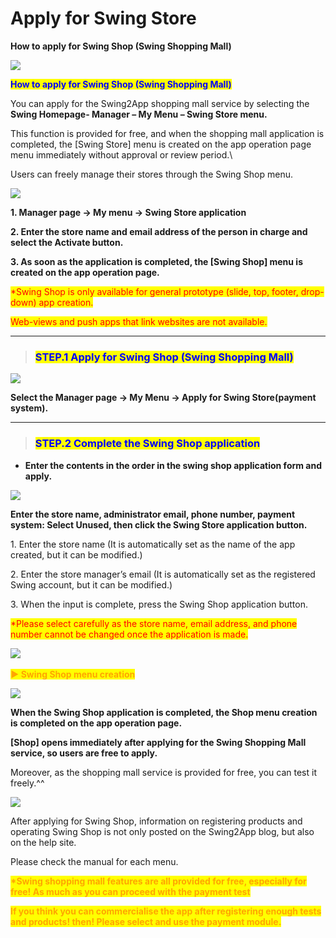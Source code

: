 # Apply for Swing Store

**How to apply for Swing Shop (Swing Shopping Mall)**

![](https://support.swing2app.com/wp-content/uploads/2021/05/slms.png)

<mark style="color:blue;">**How to apply for Swing Shop (Swing Shopping Mall)**</mark>

You can apply for the Swing2App shopping mall service by selecting the **Swing Homepage- Manager – My Menu – Swing Store menu.**

This function is provided for free, and when the shopping mall application is completed, the \[Swing Store] menu is created on the app operation page menu immediately without approval or review period.\


Users can freely manage their stores through the Swing Shop menu.

![](https://wp.swing2app.co.kr/wp-content/uploads/2018/10/%EC%BA%A1%EC%B2%9822.png)

**1. Manager page → My menu → Swing Store application**

**2. Enter the store name and email address of the person in charge and select the Activate button.**

**3. As soon as the application is completed, the \[Swing Shop] menu is created on the app operation page.**

<mark style="color:red;">\*Swing Shop is only available for general prototype (slide, top, footer, drop-down) app creation.</mark>

<mark style="color:red;">Web-views and push apps that link websites are not available.</mark>&#x20;

***

> ### <mark style="color:blue;">**STEP.1 Apply for Swing Shop (Swing Shopping Mall)**</mark>

![](https://support.swing2app.com/wp-content/uploads/2021/05/en\_%EC%8A%A4%EC%9C%99%EC%83%B51.png)

**Select the Manager page → My Menu → Apply for Swing Store(payment system).**

***

> ### <mark style="color:blue;">**STEP.2 Complete the Swing Shop application**</mark>

* **Enter the contents in the order in the swing shop application form and apply.**

![](https://support.swing2app.com/wp-content/uploads/2021/05/en\_%EC%8A%A4%EC%9C%99%EC%83%B52.png)

**Enter the store name, administrator email, phone number, payment system: Select Unused, then click the Swing Store application button.**

1\. Enter the store name (It is automatically set as the name of the app created, but it can be modified.)

2\. Enter the store manager’s email (It is automatically set as the registered Swing account, but it can be modified.)

3\. When the input is complete, press the Swing Shop application button.

<mark style="color:red;">\*Please select carefully as the store name, email address, and phone number cannot be changed once the application is made.</mark>

​![](https://wp.swing2app.co.kr/wp-content/uploads/2018/09/%ED%99%94%EC%82%B4%ED%91%9C-2.png)

<mark style="color:orange;">**▶ Swing Shop menu creation**</mark>

![](https://support.swing2app.com/wp-content/uploads/2021/05/en\_%EC%8A%A4%EC%9C%99%EC%83%B53.png)

**When the Swing Shop application is completed, the Shop menu creation is completed on the app operation page.**

**\[Shop] opens immediately after applying for the Swing Shopping Mall service, so users are free to apply.**

Moreover, as the shopping mall service is provided for free, you can test it freely.^^

![](https://wp.swing2app.co.kr/wp-content/uploads/2018/10/%EC%BA%A1%EC%B2%9822.png)

After applying for Swing Shop, information on registering products and operating Swing Shop is not only posted on the Swing2App blog, but also on the help site.

Please check the manual for each menu.



<mark style="color:orange;">**\*Swing shopping mall features are all provided for free, especially for free! As much as you can proceed with the payment test**</mark>

<mark style="color:orange;">**If you think you can commercialise the app after registering enough tests and products! then! Please select and use the payment module.**</mark>
